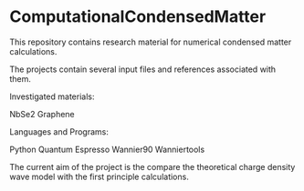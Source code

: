 # ComputationalCondensedMatter

This repository contains research material for numerical condensed matter calculations.

The projects contain several input files and references associated with them.

Investigated materials:

NbSe2
Graphene

Languages and Programs:

Python
Quantum Espresso
Wannier90
Wanniertools

The current aim of the project is the compare the theoretical charge density wave model with the first principle calculations.
